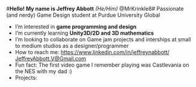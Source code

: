 #**Hello! My name is Jeffrey Abbott** *(He/Him)* @MrKrinkle8#
Passionate (and nerdy) Game Design student at Purdue University Global
  - I’m interested in **game programming and design**
  - I’m currently learning **Unity3D/2D and 3D mathematics**
  - I’m looking to collaborate on Game jam projects and interships at small to medium studios as a designer/programmer
  - How to reach me:
      https://www.linkedin.com/in/jeffreynabbott/  
      JeffreyAbbott.V@Gmail.com
  - Fun fact: The first video game I remember playing was Castlevania on the NES with my dad :)
  - Projects:

<!---
MrKrinkle8/MrKrinkle8 is a ✨ special ✨ repository because its `README.md` (this file) appears on your GitHub profile.
You can click the Preview link to take a look at your changes.
--->
